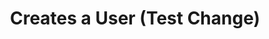 ---
title: Creates a User (Test Change)
excerpt: Creates a new user(TESTING RESYNC)
api:
  file: swagger2.json
  operationId: createUser
hidden: false
---